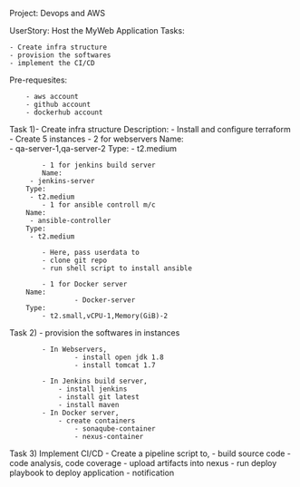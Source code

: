 Project: Devops and AWS 

UserStory: Host the MyWeb Application
Tasks: 

    - Create infra structure
    - provision the softwares
    - implement the CI/CD
    

Pre-requesites: 

        - aws account
        - github account
        - dockerhub account

Task 1)- Create infra structure
Description:
       - Install and configure terraform
       - Create 5 instances
            - 2 for webservers
                Name:  
		     - qa-server-1,qa-server-2 
                Type:
                     - t2.medium
   	          
            - 1 for jenkins build server
	        Name:                
		 - jenkins-server 
		Type:
		 - t2.medium
            - 1 for ansible controll m/c
		Name:                
		 - ansible-controller 
		Type:
		 - t2.medium
                  
      		- Here, pass userdata to
   			- clone git repo
			- run shell script to install ansible
                     
            - 1 for Docker server
		Name:
                    - Docker-server
		Type:
		    - t2.small,vCPU-1,Memory(GiB)-2
Task 2) - provision the softwares in instances

            - In Webservers,
					- install open jdk 1.8
                    - install tomcat 1.7
              
            - In Jenkins build server,
				- install jenkins
				- install git latest
       		    - install maven	
			- In Docker server,
                - create containers
                    - sonaqube-container
					- nexus-container
					
Task 3)	Implement CI/CD 
              - Create a pipeline script to,
				- build source code
				- code analysis, code coverage
				- upload artifacts into nexus
				- run deploy playbook to deploy application
				- notification
